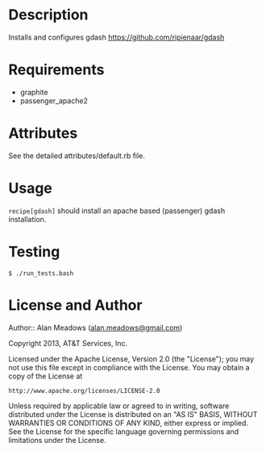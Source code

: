 Description
===========

Installs and configures gdash https://github.com/ripienaar/gdash

Requirements
============

* graphite
* passenger_apache2

Attributes
==========

See the detailed attributes/default.rb file.

Usage
=====

`recipe[gdash]` should install an apache based (passenger) gdash installation.

Testing
=======

    $ ./run_tests.bash

License and Author
==================

Author:: Alan Meadows (<alan.meadows@gmail.com>)

Copyright 2013, AT&T Services, Inc.

Licensed under the Apache License, Version 2.0 (the "License");
you may not use this file except in compliance with the License.
You may obtain a copy of the License at

    http://www.apache.org/licenses/LICENSE-2.0

Unless required by applicable law or agreed to in writing, software
distributed under the License is distributed on an "AS IS" BASIS,
WITHOUT WARRANTIES OR CONDITIONS OF ANY KIND, either express or implied.
See the License for the specific language governing permissions and
limitations under the License.

